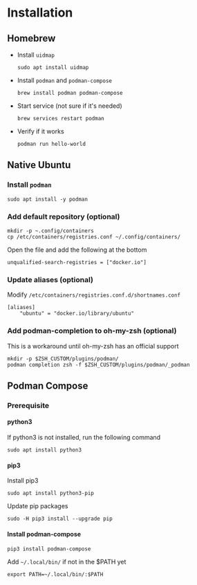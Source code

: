 # Installation

## Homebrew

- Install `uidmap`
    ```
    sudo apt install uidmap
    ```

- Install `podman` and `podman-compose`
    ```
    brew install podman podman-compose
    ```

- Start service (not sure if it's needed)
    ```
    brew services restart podman
    ```

- Verify if it works
    ```
    podman run hello-world
    ```

## Native Ubuntu

### Install `podman`
```
sudo apt install -y podman
```

### Add default repository (optional)
```
mkdir -p ~.config/containers
cp /etc/containers/registries.conf ~/.config/containers/
```

Open the file and add the following at the bottom
```
unqualified-search-registries = ["docker.io"]
```

### Update aliases (optional)
Modify `/etc/containers/registries.conf.d/shortnames.conf`
```
[aliases]
    "ubuntu" = "docker.io/library/ubuntu"
```

### Add podman-completion to oh-my-zsh (optional)
This is a workaround until oh-my-zsh has an official support
```
mkdir -p $ZSH_CUSTOM/plugins/podman/
podman completion zsh -f $ZSH_CUSTOM/plugins/podman/_podman
```

## Podman Compose

### Prerequisite

#### python3

If python3 is not installed, run the following command

```
sudo apt install python3
```

#### pip3
Install pip3
```
sudo apt install python3-pip
```

Update pip packages
```
sudo -H pip3 install --upgrade pip
```

#### Install podman-compose
```
pip3 install podman-compose
```

Add `~/.local/bin/` if not in the $PATH yet
```
export PATH=~/.local/bin/:$PATH
```